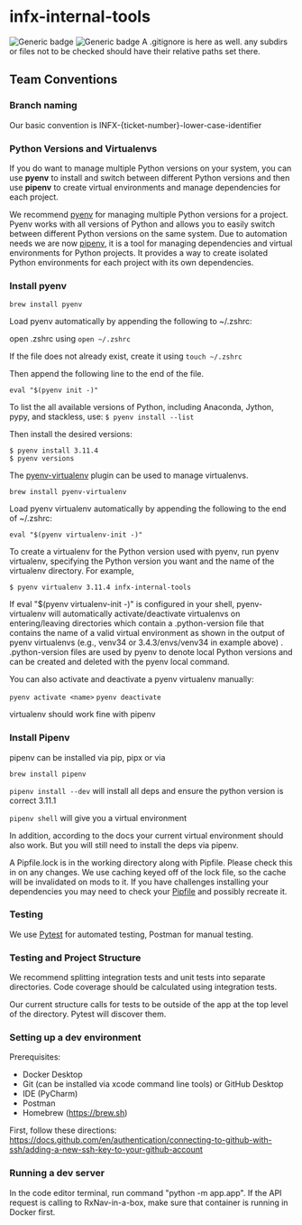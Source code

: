 # infx-internal-tools
![Generic badge](https://img.shields.io/badge/python-3.9-blue)
![Generic badge](https://img.shields.io/badge/code%20style-black-000000.svg)
A .gitignore is here as well. any subdirs or files not to be checked should have their relative paths set there.

## Team Conventions
### Branch naming

Our basic convention is INFX-{ticket-number}-lower-case-identifier

### Python Versions and Virtualenvs

If you do want to manage multiple Python versions on your system, you can use **pyenv** to install and switch between
different Python versions and then use **pipenv** to create virtual environments and manage dependencies for each project.

We recommend [pyenv](https://github.com/pyenv/pyenv) for managing multiple Python versions for a project. Pyenv 
works with all versions of Python and allows you to easily switch between different Python versions on the same
system. Due to automation needs we are now [pipenv](https://github.com/pypa/pipenv), it is a tool for managing dependencies and virtual environments for Python projects. It provides a way to create 
isolated Python environments for each project with its own dependencies.

### Install pyenv

`brew install pyenv`

Load pyenv automatically by appending
the following to ~/.zshrc:

open .zshrc using `open ~/.zshrc`

If the file does not already exist, create it using `touch ~/.zshrc`

Then append the following line to the end of the file.

`eval "$(pyenv init -)"`

To list the all available versions of Python, including Anaconda, Jython, pypy, and stackless, use:
`$ pyenv install --list`

Then install the desired versions:
```
$ pyenv install 3.11.4
$ pyenv versions
```

The [pyenv-virtualenv](https://github.com/pyenv/pyenv-virtualenv) plugin can be used to manage virtualenvs.

`brew install pyenv-virtualenv`

Load pyenv virtualenv automatically by appending
the following to the end of  ~/.zshrc:

`eval "$(pyenv virtualenv-init -)"`

To create a virtualenv for the Python version used with pyenv, run pyenv virtualenv, specifying the Python version you want and the name of the virtualenv directory. For example,

`$ pyenv virtualenv 3.11.4 infx-internal-tools`

If eval "$(pyenv virtualenv-init -)" is configured in your shell, pyenv-virtualenv will automatically activate/deactivate virtualenvs on entering/leaving directories which contain a .python-version file that contains the name of a valid virtual environment as shown in the output of pyenv virtualenvs (e.g., venv34 or 3.4.3/envs/venv34 in example above) . .python-version files are used by pyenv to denote local Python versions and can be created and deleted with the pyenv local command.

You can also activate and deactivate a pyenv virtualenv manually:

`pyenv activate <name>`
`pyenv deactivate`

virtualenv should work fine with pipenv

### Install Pipenv

pipenv can be installed via pip, pipx or via

`brew install pipenv`

`pipenv install --dev` will install all deps and ensure the python version is correct 3.11.1

`pipenv shell` will give you a virtual environment

In addition, according to the docs your current virtual environment should also work. But you will still need to install the deps via pipenv.

A Pipfile.lock is in the working directory along with Pipfile. Please check this in on any changes. We use caching keyed 
off of the lock file, so the cache will be invalidated on mods to it. If you have challenges installing your dependencies
you may need to check your [Pipfile](https://github.com/pypa/pipfile#pipfile-the-replacement-for-requirementstxt) and possibly
recreate it.


### Testing

We use [Pytest](https://docs.pytest.org/en/6.2.x/) for automated testing, Postman for manual testing.


### Testing and Project Structure

We recommend splitting integration tests and unit tests into separate directories. Code coverage should be calculated using integration tests. 

Our current structure calls for tests to be outside of the app at the top level of the directory. Pytest will discover them.

### Setting up a dev environment

Prerequisites:
- Docker Desktop
- Git (can be installed via xcode command line tools) or GitHub Desktop
- IDE (PyCharm)
- Postman 
- Homebrew (https://brew.sh)

First, follow these directions: https://docs.github.com/en/authentication/connecting-to-github-with-ssh/adding-a-new-ssh-key-to-your-github-account


### Running a dev server
In the code editor terminal, run command "python -m app.app".
If the API request is calling to RxNav-in-a-box, make sure that container is running in Docker first.

